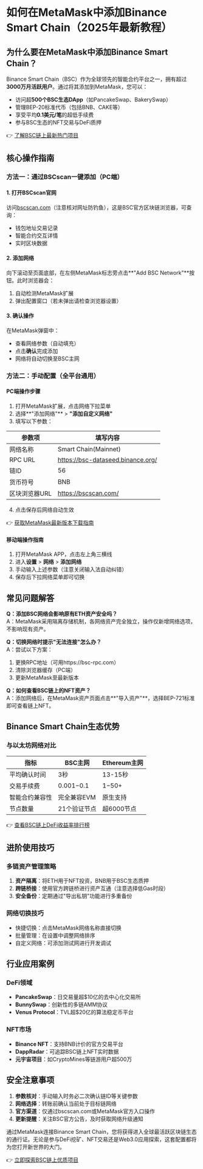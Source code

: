 # 如何在MetaMask中添加Binance Smart Chain（2025年最新教程）

## 为什么要在MetaMask中添加Binance Smart Chain？

Binance Smart Chain（BSC）作为全球领先的智能合约平台之一，拥有超过**3000万月活跃用户**。通过将其添加到MetaMask，您可以：
- 访问超**500个BSC生态DApp**（如PancakeSwap、BakerySwap）
- 管理BEP-20标准代币（包括BNB、CAKE等）
- 享受平均**0.1美元/笔**的超低手续费
- 参与BSC生态的NFT交易与DeFi质押

👉 [了解BSC链上最新热门项目](https://bit.ly/okx_welcome)

## 核心操作指南

### 方法一：通过BSCscan一键添加（PC端）

#### 1. 打开BSCscan官网
访问[bscscan.com](https://bscscan.com)（注意核对网址防钓鱼），这是BSC官方区块链浏览器，可查询：
- 钱包地址交易记录
- 智能合约交互详情
- 实时区块数据

#### 2. 添加网络
向下滚动至页面底部，在左侧MetaMask标志旁点击**"Add BSC Network"**按钮。此时浏览器会：
1. 自动检测MetaMask扩展
2. 弹出配置窗口（若未弹出请检查浏览器设置）

#### 3. 确认操作
在MetaMask弹窗中：
- 查看网络参数（自动填充）
- 点击**确认**完成添加
- 网络将自动切换至BSC主网

### 方法二：手动配置（全平台通用）

#### PC端操作步骤
1. 打开MetaMask扩展，点击网络下拉菜单
2. 选择**"添加网络"** > **"添加自定义网络"**
3. 填写以下参数：

| 参数项             | 填写内容                      |
|------------------|-----------------------------|
| 网络名称           | Smart Chain(Mainnet)          |
| RPC URL           | https://bsc-dataseed.binance.org/ |
| 链ID              | 56                           |
| 货币符号           | BNB                          |
| 区块浏览器URL      | https://bscscan.com/          |

4. 点击保存后网络自动生效

👉 [获取MetaMask最新版本下载指南](https://bit.ly/okx_welcome)

#### 移动端操作指南
1. 打开MetaMask APP，点击左上角三横线
2. 进入**设置** > **网络** > **添加网络**
3. 手动输入上述参数（注意关闭输入法自动纠错）
4. 保存后下拉网络菜单即可切换

## 常见问题解答

**Q：添加BSC网络会影响原有ETH资产安全吗？**  
A：MetaMask采用隔离存储机制，各网络资产完全独立，操作仅新增网络选项，不影响现有资产。

**Q：切换网络时提示"无法连接"怎么办？**  
A：尝试以下方案：
1. 更换RPC地址（可用https://bsc-rpc.com）
2. 清除浏览器缓存（PC端）
3. 更新MetaMask至最新版本

**Q：如何查看BSC链上的NFT资产？**  
A：添加网络后，在MetaMask资产页面点击**"导入资产"**，选择BEP-721标准即可查看链上NFT。

## Binance Smart Chain生态优势

### 与以太坊网络对比

| 指标         | BSC主网       | Ethereum主网  |
|------------|-------------|-------------|
| 平均确认时间    | 3秒          | 13-15秒      |
| 交易手续费     | $0.001-$0.1 | $1-$50+      |
| 智能合约兼容性  | 完全兼容EVM   | 原生支持      |
| 节点数量      | 21个验证节点   | 超6000节点    |

👉 [查看BSC链上DeFi收益率排行榜](https://bit.ly/okx_welcome)

## 进阶使用技巧

### 多链资产管理策略
1. **资产隔离**：将ETH用于NFT投资，BNB用于BSC生态质押
2. **跨链桥接**：使用官方跨链桥进行资产互通（注意选择低Gas时段）
3. **安全备份**：定期通过"导出私钥"功能进行多重备份

### 网络切换技巧
- 快捷切换：点击MetaMask网络名称直接切换
- 批量管理：在设置中调整网络排序
- 自定义网络：可添加测试网进行开发调试

## 行业应用案例

### DeFi领域
- **PancakeSwap**：日交易量超$10亿的去中心化交易所
- **BunnySwap**：创新性的多链AMM协议
- **Venus Protocol**：TVL超$20亿的算法稳定币平台

### NFT市场
- **Binance NFT**：支持BNB计价的官方交易平台
- **DappRadar**：可追踪BSC链上NFT实时数据
- **元宇宙项目**：如CryptoMines等链游用户超500万

## 安全注意事项

1. **参数核对**：手动输入时务必二次确认链ID等关键参数
2. **网络选择**：转账前确认当前处于目标链网络
3. **官方渠道**：仅通过bscscan.com或MetaMask官方入口操作
4. **更新提醒**：关注BSC官方公告，及时获取网络升级通知

通过MetaMask连接Binance Smart Chain，您将获得进入全球最活跃区块链生态的通行证。无论是参与DeFi挖矿、NFT交易还是Web3.0应用探索，这套配置都将为您打开新世界的大门。

👉 [立即探索BSC链上优质项目](https://bit.ly/okx_welcome)